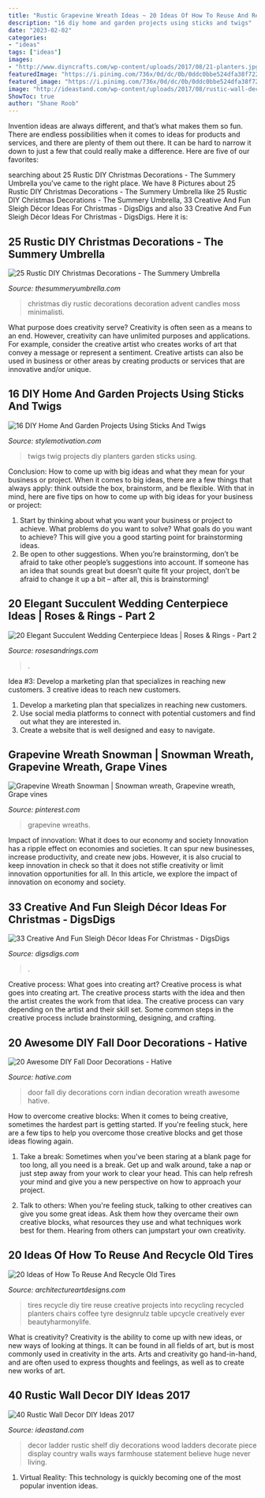 ```yaml
---
title: "Rustic Grapevine Wreath Ideas ~ 20 Ideas Of How To Reuse And Recycle Old Tires"
description: "16 diy home and garden projects using sticks and twigs"
date: "2023-02-02"
categories:
- "ideas"
tags: ["ideas"]
images:
- "http://www.diyncrafts.com/wp-content/uploads/2017/08/21-planters.jpg"
featuredImage: "https://i.pinimg.com/736x/0d/dc/0b/0ddc0bbe524dfa38f722ee4e1d6e141e.jpg"
featured_image: "https://i.pinimg.com/736x/0d/dc/0b/0ddc0bbe524dfa38f722ee4e1d6e141e.jpg"
image: "http://ideastand.com/wp-content/uploads/2017/08/rustic-wall-decor/27-rustic-wall-decor-diy-ideas.jpg"
ShowToc: true
author: "Shane Roob"
---
```



Invention ideas are always different, and that’s what makes them so fun. There are endless possibilities when it comes to ideas for products and services, and there are plenty of them out there. It can be hard to narrow it down to just a few that could really make a difference. Here are five of our favorites: 

	

		
searching about 25 Rustic DIY Christmas Decorations - The Summery Umbrella you've came to the right place. We have 8 Pictures about 25 Rustic DIY Christmas Decorations - The Summery Umbrella like 25 Rustic DIY Christmas Decorations - The Summery Umbrella, 33 Creative And Fun Sleigh Décor Ideas For Christmas - DigsDigs and also 33 Creative And Fun Sleigh Décor Ideas For Christmas - DigsDigs. Here it is:
		
    
## 25 Rustic DIY Christmas Decorations - The Summery Umbrella

<img loading=lazy src="https://i1.wp.com/thesummeryumbrella.com/wp-content/uploads/2015/11/DIY-advent-candles-ideas-moss-and-candles-pine-cones-rustic-Christmas-decoration.jpg?resize=600%2C909" onerror="this.onerror=null;this.src='https://tse1.mm.bing.net/th?id=OIP.ob7MMqUyhw1S8rR3pHlolAHaLO&amp;pid=15.1';" alt="25 Rustic DIY Christmas Decorations - The Summery Umbrella">

_Source: thesummeryumbrella.com_

>christmas diy rustic decorations decoration advent candles moss minimalisti. 

	

What purpose does creativity serve?
Creativity is often seen as a means to an end. However, creativity can have unlimited purposes and applications. For example, consider the creative artist who creates works of art that convey a message or represent a sentiment. Creative artists can also be used in business or other areas by creating products or services that are innovative and/or unique.

    
## 16 DIY Home And Garden Projects Using Sticks And Twigs

<img loading=lazy src="http://www.diyncrafts.com/wp-content/uploads/2017/08/21-planters.jpg" onerror="this.onerror=null;this.src='https://tse3.mm.bing.net/th?id=OIP.HVPSOQn-09hmEQYDMJmRXwHaLc&amp;pid=15.1';" alt="16 DIY Home And Garden Projects Using Sticks And Twigs">

_Source: stylemotivation.com_

>twigs twig projects diy planters garden sticks using. 

	

Conclusion: How to come up with big ideas and what they mean for your business or project.
When it comes to big ideas, there are a few things that always apply: think outside the box, brainstorm, and be flexible. With that in mind, here are five tips on how to come up with big ideas for your business or project: 
1. Start by thinking about what you want your business or project to achieve. What problems do you want to solve? What goals do you want to achieve? This will give you a good starting point for brainstorming ideas. 
2. Be open to other suggestions. When you’re brainstorming, don’t be afraid to take other people’s suggestions into account. If someone has an idea that sounds great but doesn’t quite fit your project, don’t be afraid to change it up a bit – after all, this is brainstorming! 

    
## 20 Elegant Succulent Wedding Centerpiece Ideas | Roses &amp; Rings - Part 2

<img loading=lazy src="http://www.rosesandrings.com/wp-content/uploads/2018/01/rustic-tree-stump-and-succulent-wedding-centerpiece.jpg" onerror="this.onerror=null;this.src='https://tse3.mm.bing.net/th?id=OIP.Doz3OEM14z0aI_gKcuJwfQHaLH&amp;pid=15.1';" alt="20 Elegant Succulent Wedding Centerpiece Ideas | Roses &amp; Rings - Part 2">

_Source: rosesandrings.com_

>. 

	

Idea #3: Develop a marketing plan that specializes in reaching new customers.
3 creative ideas to reach new customers.
1. Develop a marketing plan that specializes in reaching new customers. 
2. Use social media platforms to connect with potential customers and find out what they are interested in. 
3. Create a website that is well designed and easy to navigate.

    
## Grapevine Wreath Snowman | Snowman Wreath, Grapevine Wreath, Grape Vines

<img loading=lazy src="https://i.pinimg.com/736x/0d/dc/0b/0ddc0bbe524dfa38f722ee4e1d6e141e.jpg" onerror="this.onerror=null;this.src='https://tse2.mm.bing.net/th?id=OIP.bk-M9hv-DeoEvSneMMAboQHaNK&amp;pid=15.1';" alt="Grapevine Wreath Snowman | Snowman wreath, Grapevine wreath, Grape vines">

_Source: pinterest.com_

>grapevine wreaths. 

	

Impact of innovation: What it does to our economy and society
Innovation has a ripple effect on economies and societies. It can spur new businesses, increase productivity, and create new jobs. However, it is also crucial to keep innovation in check so that it does not stifle creativity or limit innovation opportunities for all. In this article, we explore the impact of innovation on economy and society.

    
## 33 Creative And Fun Sleigh Décor Ideas For Christmas - DigsDigs

<img loading=lazy src="https://www.digsdigs.com/photos/fun-and-creative-sleigh-decor-ideas-for-christmas-11-554x776.jpg" onerror="this.onerror=null;this.src='https://tse3.mm.bing.net/th?id=OIP.WXcljXAyZ6R5v1EmjD74SgHaKX&amp;pid=15.1';" alt="33 Creative And Fun Sleigh Décor Ideas For Christmas - DigsDigs">

_Source: digsdigs.com_

>. 

	

Creative process: What goes into creating art?
Creative process is what goes into creating art. The creative process starts with the idea and then the artist creates the work from that idea. The creative process can vary depending on the artist and their skill set. Some common steps in the creative process include brainstorming, designing, and crafting.

    
## 20 Awesome DIY Fall Door Decorations - Hative

<img loading=lazy src="https://hative.com/wp-content/uploads/2016/09/fall-door-decoration/1-fall-door-decoration.jpg" onerror="this.onerror=null;this.src='https://tse1.mm.bing.net/th?id=OIP.y81HDBstJ-Mh-7XO734lQgHaLL&amp;pid=15.1';" alt="20 Awesome DIY Fall Door Decorations - Hative">

_Source: hative.com_

>door fall diy decorations corn indian decoration wreath awesome hative. 

	

How to overcome creative blocks:
When it comes to being creative, sometimes the hardest part is getting started. If you're feeling stuck, here are a few tips to help you overcome those creative blocks and get those ideas flowing again.
1. Take a break: Sometimes when you've been staring at a blank page for too long, all you need is a break. Get up and walk around, take a nap or just step away from your work to clear your head. This can help refresh your mind and give you a new perspective on how to approach your project.

2. Talk to others: When you're feeling stuck, talking to other creatives can give you some great ideas. Ask them how they overcame their own creative blocks, what resources they use and what techniques work best for them. Hearing from others can jumpstart your own creativity.


    
## 20 Ideas Of How To Reuse And Recycle Old Tires

<img loading=lazy src="https://www.architectureartdesigns.com/wp-content/uploads/2013/02/Recycle-Tire-ArchitectureArtDesigns-14.jpg" onerror="this.onerror=null;this.src='https://tse2.mm.bing.net/th?id=OIP.ZmeYkY3kHXoOMXriZN2A7gHaJ4&amp;pid=15.1';" alt="20 Ideas of How To Reuse And Recycle Old Tires">

_Source: architectureartdesigns.com_

>tires recycle diy tire reuse creative projects into recycling recycled planters chairs coffee tyre designrulz table upcycle creatively ever beautyharmonylife. 

	

What is creativity?
Creativity is the ability to come up with new ideas, or new ways of looking at things. It can be found in all fields of art, but is most commonly used in creativity in the arts. Arts and creativity go hand-in-hand, and are often used to express thoughts and feelings, as well as to create new works of art.

    
## 40 Rustic Wall Decor DIY Ideas 2017

<img loading=lazy src="http://ideastand.com/wp-content/uploads/2017/08/rustic-wall-decor/27-rustic-wall-decor-diy-ideas.jpg" onerror="this.onerror=null;this.src='https://tse3.mm.bing.net/th?id=OIP.LpZrH05HMDnRkCUFQG7fkAHaLH&amp;pid=15.1';" alt="40 Rustic Wall Decor DIY Ideas 2017">

_Source: ideastand.com_

>decor ladder rustic shelf diy decorations wood ladders decorate piece display country walls ways farmhouse statement believe huge never living. 

	

1. Virtual Reality: This technology is quickly becoming one of the most popular invention ideas.

